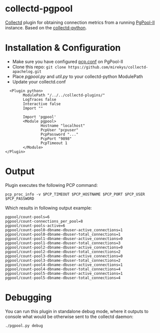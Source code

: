 # collectd-pgpool
[Collectd](http://www.collectd.org/) plugin for obtaining connection metrics from a running [PgPool-II](http://www.pgpool.net/mediawiki/index.php/Main_Page) instance. Based on the [collectd-python](https://collectd.org/documentation/manpages/collectd-python.5.shtml).

# Installation & Configuration

* Make sure you have configured [pcp.conf](http://www.pgpool.net/docs/latest/pgpool-en.html#config) on PgPool-II
* Clone this repo: ```git clone https://github.com/mirekys/collectd-apachelog.git```
* Place *pgpool.py* and *util.py* to your collectd-python ModulePath
* Update your collectd.conf
```
  <Plugin python>
        ModulePath "/../../collectd-plugins/"
        LogTraces false
        Interactive false
        Import ""

        Import 'pgpool'
        <Module pgpool>
                Hostname "localhost"
                PcpUser "pcpuser"
                PcpPassword "..."
                PcpPort "9898"
                PcpTimeout 1
        </Module>
</Plugin>
```

# Output

Plugin executes the following PCP command:
```
pcp_proc_info -v $PCP_TIMEOUT $PCP_HOSTNAME $PCP_PORT $PCP_USER $PCP_PASSWORD
```

Which results in following output example:
```
pgpool/count-pools=6
pgpool/count-connections_per_pool=8
pgpool/count-pools-active=6
pgpool/count-pool0-dbname-dbuser-active_connections=1
pgpool/count-pool0-dbname-dbuser-total_connections=1
pgpool/count-pool1-dbname-dbuser-active_connections=0
pgpool/count-pool1-dbname-dbuser-total_connections=3
pgpool/count-pool2-dbname-dbuser-active_connections=0
pgpool/count-pool2-dbname-dbuser-total_connections=2
pgpool/count-pool3-dbname-dbuser-active_connections=0
pgpool/count-pool3-dbname-dbuser-total_connections=2
pgpool/count-pool4-dbname-dbuser-active_connections=1
pgpool/count-pool4-dbname-dbuser-total_connections=4
pgpool/count-pool5-dbname-dbuser-active_connections=1
pgpool/count-pool5-dbname-dbuser-total_connections=4

```

# Debugging

You can run this plugin in standalone debug mode, where it outputs to console
what would be otherwise sent to the collectd daemon:

``` ./pgpool.py debug ```
